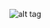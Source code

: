 ![alt tag](https://github.com/kasarla100/softwarearchitecture/tree/proj-release-1/src/imgs/spa_arch.png)
